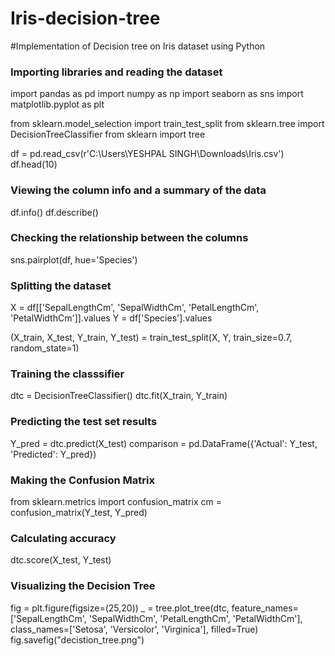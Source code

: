 # Iris-decision-tree
#Implementation of Decision tree on Iris dataset using Python 

### Importing libraries and reading the dataset
import pandas as pd
import numpy as np
import seaborn as sns
import matplotlib.pyplot as plt

from sklearn.model_selection import train_test_split
from sklearn.tree import DecisionTreeClassifier
from sklearn import tree

df = pd.read_csv(r'C:\Users\YESHPAL SINGH\Downloads\Iris.csv')
df.head(10)

### Viewing the column info and a summary of the data
df.info()
df.describe()

### Checking the relationship between the columns
sns.pairplot(df, hue='Species')

### Splitting the dataset
X = df[['SepalLengthCm', 'SepalWidthCm', 'PetalLengthCm', 'PetalWidthCm']].values
Y = df['Species'].values

(X_train, X_test, Y_train, Y_test) = train_test_split(X, Y, train_size=0.7, random_state=1)

### Training the classsifier
dtc = DecisionTreeClassifier()
dtc.fit(X_train, Y_train)

### Predicting the test set results
Y_pred = dtc.predict(X_test)
comparison = pd.DataFrame({'Actual': Y_test, 'Predicted': Y_pred})

### Making the Confusion Matrix
from sklearn.metrics import confusion_matrix
cm = confusion_matrix(Y_test, Y_pred)

### Calculating accuracy
dtc.score(X_test, Y_test)

### Visualizing the Decision Tree
fig = plt.figure(figsize=(25,20))
_ = tree.plot_tree(dtc, 
                   feature_names=['SepalLengthCm', 'SepalWidthCm', 'PetalLengthCm', 'PetalWidthCm'],  
                   class_names=['Setosa', 'Versicolor', 'Virginica'],
                   filled=True)
fig.savefig("decistion_tree.png")
